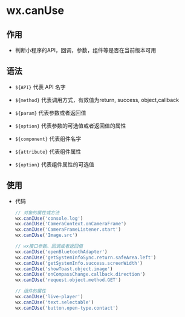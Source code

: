 # wx.canUse

## 作用

  - 判断小程序的API，回调，参数，组件等是否在当前版本可用

## 语法

  - `${API}` 代表 API 名字

  - `${method}` 代表调用方式，有效值为return, success, object,callback

  - `${param}` 代表参数或者返回值

  - `${option}` 代表参数的可选值或者返回值的属性

  - `${component}` 代表组件名字

  - `${attribute}` 代表组件属性

  - `${option}` 代表组件属性的可选值

## 使用

  - 代码

    ```js
    // 对象的属性或方法
    wx.canIUse('console.log')
    wx.canIUse('CameraContext.onCameraFrame')
    wx.canIUse('CameraFrameListener.start')
    wx.canIUse('Image.src')

    // wx接口参数、回调或者返回值
    wx.canIUse('openBluetoothAdapter')
    wx.canIUse('getSystemInfoSync.return.safeArea.left')
    wx.canIUse('getSystemInfo.success.screenWidth')
    wx.canIUse('showToast.object.image')
    wx.canIUse('onCompassChange.callback.direction')
    wx.canIUse('request.object.method.GET')

    // 组件的属性
    wx.canIUse('live-player')
    wx.canIUse('text.selectable')
    wx.canIUse('button.open-type.contact')
    ```
